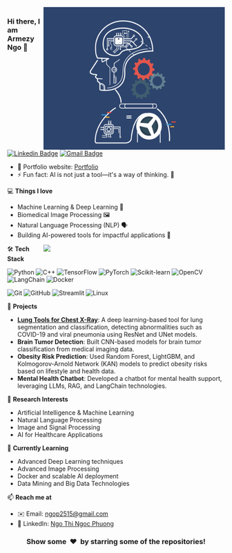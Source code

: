 <img align="right" src="https://github.com/phuongngo25/phuongngo25/blob/phuongngo25_demo/AI_gif.gif" alt="Coder GIF" width="420" height="330">

### Hi there, I am Armezy Ngo 👋
[![Linkedin Badge](https://img.shields.io/badge/-NgoThiNgocPhuong-blue?style=flat-square&logo=Linkedin&logoColor=white&link=https://www.linkedin.com/in/ngo-thi-ngoc-phuong-aa2937301/)](https://www.linkedin.com/in/ngo-thi-ngoc-phuong-aa2937301/)
[![Gmail Badge](https://img.shields.io/badge/-ngop2515@gmail.com-c14438?style=flat-square&logo=Gmail&logoColor=white&link=mailto:ngop2515@gmail.com)](mailto:ngop2515@gmail.com)

- 🎯 Portfolio website: [Portfolio](https://github.com/phuongngo25)
- ⚡ Fun fact: AI is not just a tool—it's a way of thinking. 🤖

💻 **Things I love**
- Machine Learning & Deep Learning 🧠
- Biomedical Image Processing 🖼️
- Natural Language Processing (NLP) 🗣️
- Building AI-powered tools for impactful applications 🚀

<a href="https://github.com/anuraghazra/github-readme-stats" title="Go to Source">
  <img align="right" width=420 height="auto" src="https://github-readme-stats.vercel.app/api?username=phuongngo25&show_icons=true&theme=dark&border_color=61dafb&hide_border=true&include_all_commits=true" />
</a>

🛠 **Tech Stack**

![Python](https://img.shields.io/badge/-Python-000000?style=flat&logo=python)
![C++](https://img.shields.io/badge/-C++-000000?style=flat&logo=cplusplus)
![TensorFlow](https://img.shields.io/badge/-TensorFlow-000000?style=flat&logo=tensorflow)
![PyTorch](https://img.shields.io/badge/-PyTorch-000000?style=flat&logo=pytorch)
![Scikit-learn](https://img.shields.io/badge/-Scikit--learn-000000?style=flat&logo=scikit-learn)
![OpenCV](https://img.shields.io/badge/-OpenCV-000000?style=flat&logo=opencv)
![LangChain](https://img.shields.io/badge/-LangChain-000000?style=flat&logo=langchain)
![Docker](https://img.shields.io/badge/-Docker-000000?style=flat&logo=docker)

![Git](https://img.shields.io/badge/-Git-000000?style=flat&logo=git&logoColor=F05032)
![GitHub](https://img.shields.io/badge/-GitHub-000000?style=flat&logo=github&logoColor=FFFFFF)
![Streamlit](https://img.shields.io/badge/-Streamlit-000000?style=flat&logo=streamlit)
![Linux](https://img.shields.io/badge/-Linux-000000?style=flat&logo=linux&logoColor=FCC624)

🧩 **Projects**
- **[Lung Tools for Chest X-Ray](https://github.com/phuongngo25/LungToolsChestXray)**: A deep learning-based tool for lung segmentation and classification, detecting abnormalities such as COVID-19 and viral pneumonia using ResNet and UNet models.
- **Brain Tumor Detection**: Built CNN-based models for brain tumor classification from medical imaging data.
- **Obesity Risk Prediction**: Used Random Forest, LightGBM, and Kolmogorov-Arnold Network (KAN) models to predict obesity risks based on lifestyle and health data.
- **Mental Health Chatbot**: Developed a chatbot for mental health support, leveraging LLMs, RAG, and LangChain technologies.

🧠 **Research Interests**
- Artificial Intelligence & Machine Learning
- Natural Language Processing
- Image and Signal Processing
- AI for Healthcare Applications

🌱 **Currently Learning**
- Advanced Deep Learning techniques
- Advanced Image Processing
- Docker and scalable AI deployment
- Data Mining and Big Data Technologies


📫 **Reach me at**  
- ✉️ Email: [ngop2515@gmail.com](mailto:ngop2515@gmail.com)  
- 💼 LinkedIn: [Ngo Thi Ngoc Phuong](https://www.linkedin.com/in/ngo-thi-ngoc-phuong-aa2937301/)

<div align="center">
    <h3 align="center">Show some &nbsp;❤️&nbsp; by starring some of the repositories!</h3>
</div>
